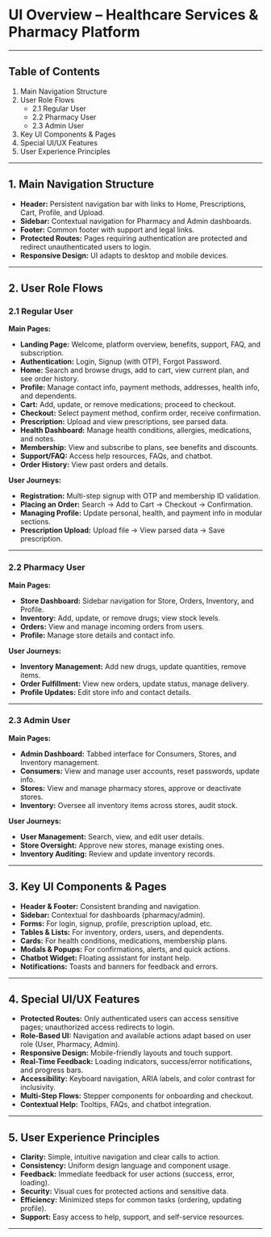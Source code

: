# UI Overview – Healthcare Services & Pharmacy Platform

---

## Table of Contents
1. Main Navigation Structure
2. User Role Flows
    - 2.1 Regular User
    - 2.2 Pharmacy User
    - 2.3 Admin User
3. Key UI Components & Pages
4. Special UI/UX Features
5. User Experience Principles

---

## 1. Main Navigation Structure
- **Header:** Persistent navigation bar with links to Home, Prescriptions, Cart, Profile, and Upload.
- **Sidebar:** Contextual navigation for Pharmacy and Admin dashboards.
- **Footer:** Common footer with support and legal links.
- **Protected Routes:** Pages requiring authentication are protected and redirect unauthenticated users to login.
- **Responsive Design:** UI adapts to desktop and mobile devices.

---

## 2. User Role Flows

### 2.1 Regular User
**Main Pages:**
- **Landing Page:** Welcome, platform overview, benefits, support, FAQ, and subscription.
- **Authentication:** Login, Signup (with OTP), Forgot Password.
- **Home:** Search and browse drugs, add to cart, view current plan, and see order history.
- **Profile:** Manage contact info, payment methods, addresses, health info, and dependents.
- **Cart:** Add, update, or remove medications; proceed to checkout.
- **Checkout:** Select payment method, confirm order, receive confirmation.
- **Prescription:** Upload and view prescriptions, see parsed data.
- **Health Dashboard:** Manage health conditions, allergies, medications, and notes.
- **Membership:** View and subscribe to plans, see benefits and discounts.
- **Support/FAQ:** Access help resources, FAQs, and chatbot.
- **Order History:** View past orders and details.

**User Journeys:**
- **Registration:** Multi-step signup with OTP and membership ID validation.
- **Placing an Order:** Search → Add to Cart → Checkout → Confirmation.
- **Managing Profile:** Update personal, health, and payment info in modular sections.
- **Prescription Upload:** Upload file → View parsed data → Save prescription.

---

### 2.2 Pharmacy User
**Main Pages:**
- **Store Dashboard:** Sidebar navigation for Store, Orders, Inventory, and Profile.
- **Inventory:** Add, update, or remove drugs; view stock levels.
- **Orders:** View and manage incoming orders from users.
- **Profile:** Manage store details and contact info.

**User Journeys:**
- **Inventory Management:** Add new drugs, update quantities, remove items.
- **Order Fulfillment:** View new orders, update status, manage delivery.
- **Profile Updates:** Edit store info and contact details.

---

### 2.3 Admin User
**Main Pages:**
- **Admin Dashboard:** Tabbed interface for Consumers, Stores, and Inventory management.
- **Consumers:** View and manage user accounts, reset passwords, update info.
- **Stores:** View and manage pharmacy stores, approve or deactivate stores.
- **Inventory:** Oversee all inventory items across stores, audit stock.

**User Journeys:**
- **User Management:** Search, view, and edit user details.
- **Store Oversight:** Approve new stores, manage existing ones.
- **Inventory Auditing:** Review and update inventory records.

---

## 3. Key UI Components & Pages
- **Header & Footer:** Consistent branding and navigation.
- **Sidebar:** Contextual for dashboards (pharmacy/admin).
- **Forms:** For login, signup, profile, prescription upload, etc.
- **Tables & Lists:** For inventory, orders, users, and dependents.
- **Cards:** For health conditions, medications, membership plans.
- **Modals & Popups:** For confirmations, alerts, and quick actions.
- **Chatbot Widget:** Floating assistant for instant help.
- **Notifications:** Toasts and banners for feedback and errors.

---

## 4. Special UI/UX Features
- **Protected Routes:** Only authenticated users can access sensitive pages; unauthorized access redirects to login.
- **Role-Based UI:** Navigation and available actions adapt based on user role (User, Pharmacy, Admin).
- **Responsive Design:** Mobile-friendly layouts and touch support.
- **Real-Time Feedback:** Loading indicators, success/error notifications, and progress bars.
- **Accessibility:** Keyboard navigation, ARIA labels, and color contrast for inclusivity.
- **Multi-Step Flows:** Stepper components for onboarding and checkout.
- **Contextual Help:** Tooltips, FAQs, and chatbot integration.

---

## 5. User Experience Principles
- **Clarity:** Simple, intuitive navigation and clear calls to action.
- **Consistency:** Uniform design language and component usage.
- **Feedback:** Immediate feedback for user actions (success, error, loading).
- **Security:** Visual cues for protected actions and sensitive data.
- **Efficiency:** Minimized steps for common tasks (ordering, updating profile).
- **Support:** Easy access to help, support, and self-service resources.

--- 